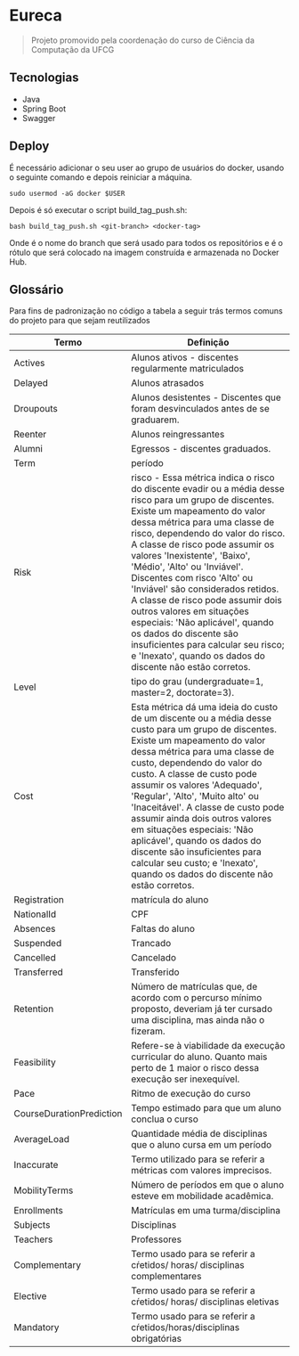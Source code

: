 # Eureca
> Projeto promovido pela coordenação do curso de Ciência da Computação da UFCG
## Tecnologias
* Java
* Spring Boot
* Swagger
## Deploy
É necessário adicionar o seu user ao grupo de usuários do docker, usando o seguinte comando e depois reiniciar a máquina.

```sudo usermod -aG docker $USER```

Depois é só executar o script build_tag_push.sh:

```bash build_tag_push.sh <git-branch> <docker-tag>```

Onde **<git-branch>** é o nome do branch que será usado para todos os repositórios e **<docker-tag>** é o rótulo
que será colocado na imagem construída e armazenada no Docker Hub.

## Glossário
Para fins de padronização no código a tabela a seguir trás termos comuns do projeto para que sejam reutilizados

| Termo   | Definição                                           |
|---------|-----------------------------------------------------|
| Actives | Alunos ativos - discentes regularmente matriculados |
| Delayed | Alunos atrasados                                    |  
| Droupouts |  Alunos desistentes - Discentes que foram desvinculados antes de se graduarem.|   
| Reenter |  Alunos reingressantes |   
| Alumni |  Egressos - discentes graduados.|   
| Term |  período|   
| Risk | risco - Essa métrica indica o risco do discente evadir ou a média desse risco para um grupo de discentes. Existe um mapeamento do valor dessa métrica para uma classe de risco, dependendo do valor do risco. A classe de risco pode assumir os valores 'Inexistente', 'Baixo', 'Médio', 'Alto' ou 'Inviável'. Discentes com risco 'Alto' ou 'Inviável' são considerados retidos. A classe de risco pode assumir dois outros valores em situações especiais: 'Não aplicável', quando os dados do discente são insuficientes para calcular seu risco; e 'Inexato', quando os dados do discente não estão corretos.|   
|Level |  tipo do grau (undergraduate=1, master=2, doctorate=3). |   
| Cost |  Esta métrica dá uma ideia do custo de um discente ou a média desse custo para um grupo de discentes. Existe um mapeamento do valor dessa métrica para uma classe de custo, dependendo do valor do custo. A classe de custo pode assumir os valores 'Adequado', 'Regular', 'Alto', 'Muito alto' ou 'Inaceitável'. A classe de custo pode assumir ainda dois outros valores em situações especiais: 'Não aplicável', quando os dados do discente são insuficientes para calcular seu custo; e 'Inexato', quando os dados do discente não estão corretos.|   
| Registration | matrícula do aluno|   
| NationalId |  CPF|   
| Absences |  Faltas do aluno|  
| Suspended | Trancado|   
| Cancelled |  Cancelado|   
| Transferred |  Transferido|   
| Retention |  Número de matrículas que, de acordo com o percurso mínimo proposto, deveriam já ter cursado uma disciplina, mas ainda não o fizeram.|   
| Feasibility |  Refere-se à viabilidade da execução curricular do aluno. Quanto mais perto de 1 maior o risco dessa execução ser inexequível.|   
| Pace |  Ritmo de execução do curso|   
| CourseDurationPrediction |  Tempo estimado para que um aluno conclua o curso|  
| AverageLoad |  Quantidade média de disciplinas que o aluno cursa em um período|  
| Inaccurate |  Termo utilizado para se referir a métricas com valores imprecisos.|  
| MobilityTerms |  Número de períodos em que o aluno esteve em mobilidade acadêmica.|  
| Enrollments |  Matrículas em uma turma/disciplina|  
| Subjects |  Disciplinas|  
| Teachers |  Professores|  
| Complementary |  Termo usado para se referir a cŕetidos/ horas/ disciplinas complementares|  
| Elective |  Termo usado para se referir a cŕetidos/ horas/ disciplinas eletivas|  
| Mandatory |  Termo usado para se referir a cŕetidos/horas/disciplinas obrigatórias|  